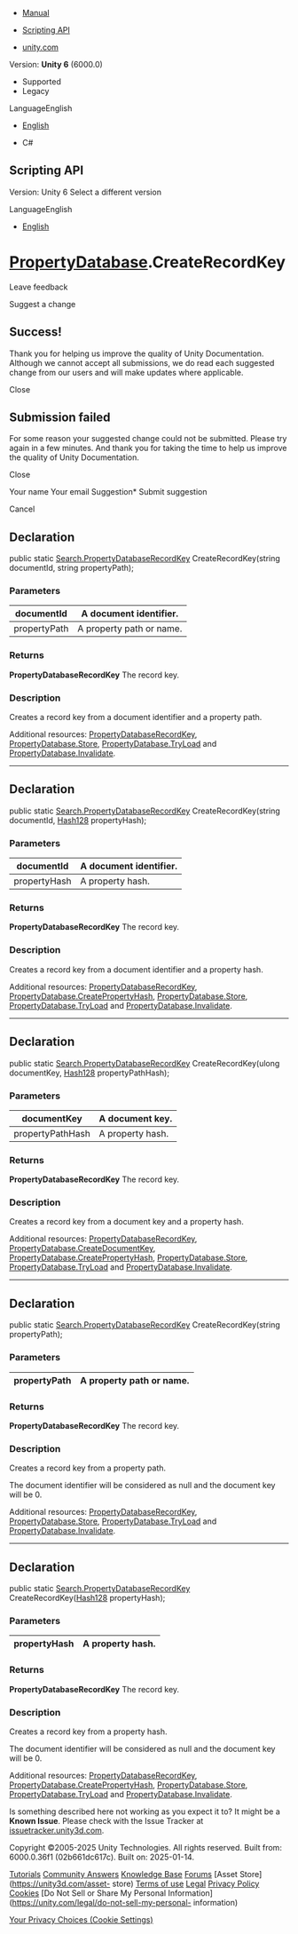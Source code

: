 [ ]()

  * [Manual](../Manual/index.html)
  * [Scripting API](../ScriptReference/index.html)

  * [unity.com](https://unity.com/)

Version: **Unity 6** (6000.0)

  * Supported
  * Legacy

LanguageEnglish

  * [English]()

  * C#

[ ](https://docs.unity3d.com)

## Scripting API

Version: Unity 6 Select a different version

LanguageEnglish

  * [English]()

#  [PropertyDatabase](Search.PropertyDatabase.html).CreateRecordKey

Leave feedback

Suggest a change

## Success!

Thank you for helping us improve the quality of Unity Documentation. Although
we cannot accept all submissions, we do read each suggested change from our
users and will make updates where applicable.

Close

## Submission failed

For some reason your suggested change could not be submitted. Please <a>try
again</a> in a few minutes. And thank you for taking the time to help us
improve the quality of Unity Documentation.

Close

Your name Your email Suggestion* Submit suggestion

Cancel

[ ]()

## Declaration

public static
[Search.PropertyDatabaseRecordKey](Search.PropertyDatabaseRecordKey.html)
CreateRecordKey(string documentId, string propertyPath);

### Parameters

documentId | A document identifier.  
---|---  
propertyPath | A property path or name.  
  
### Returns

**PropertyDatabaseRecordKey** The record key.

### Description

Creates a record key from a document identifier and a property path.

Additional resources:
[PropertyDatabaseRecordKey](Search.PropertyDatabaseRecordKey.html),
[PropertyDatabase.Store](Search.PropertyDatabase.Store.html),
[PropertyDatabase.TryLoad](Search.PropertyDatabase.TryLoad.html) and
[PropertyDatabase.Invalidate](Search.PropertyDatabase.Invalidate.html).

* * *

## Declaration

public static
[Search.PropertyDatabaseRecordKey](Search.PropertyDatabaseRecordKey.html)
CreateRecordKey(string documentId, [Hash128](Hash128.html) propertyHash);

### Parameters

documentId | A document identifier.  
---|---  
propertyHash | A property hash.  
  
### Returns

**PropertyDatabaseRecordKey** The record key.

### Description

Creates a record key from a document identifier and a property hash.

Additional resources:
[PropertyDatabaseRecordKey](Search.PropertyDatabaseRecordKey.html),
[PropertyDatabase.CreatePropertyHash](Search.PropertyDatabase.CreatePropertyHash.html),
[PropertyDatabase.Store](Search.PropertyDatabase.Store.html),
[PropertyDatabase.TryLoad](Search.PropertyDatabase.TryLoad.html) and
[PropertyDatabase.Invalidate](Search.PropertyDatabase.Invalidate.html).

* * *

## Declaration

public static
[Search.PropertyDatabaseRecordKey](Search.PropertyDatabaseRecordKey.html)
CreateRecordKey(ulong documentKey, [Hash128](Hash128.html) propertyPathHash);

### Parameters

documentKey | A document key.  
---|---  
propertyPathHash | A property hash.  
  
### Returns

**PropertyDatabaseRecordKey** The record key.

### Description

Creates a record key from a document key and a property hash.

Additional resources:
[PropertyDatabaseRecordKey](Search.PropertyDatabaseRecordKey.html),
[PropertyDatabase.CreateDocumentKey](Search.PropertyDatabase.CreateDocumentKey.html),
[PropertyDatabase.CreatePropertyHash](Search.PropertyDatabase.CreatePropertyHash.html),
[PropertyDatabase.Store](Search.PropertyDatabase.Store.html),
[PropertyDatabase.TryLoad](Search.PropertyDatabase.TryLoad.html) and
[PropertyDatabase.Invalidate](Search.PropertyDatabase.Invalidate.html).

* * *

## Declaration

public static
[Search.PropertyDatabaseRecordKey](Search.PropertyDatabaseRecordKey.html)
CreateRecordKey(string propertyPath);

### Parameters

propertyPath | A property path or name.  
---|---  
  
### Returns

**PropertyDatabaseRecordKey** The record key.

### Description

Creates a record key from a property path.

The document identifier will be considered as null and the document key will
be 0.  
  
Additional resources:
[PropertyDatabaseRecordKey](Search.PropertyDatabaseRecordKey.html),
[PropertyDatabase.Store](Search.PropertyDatabase.Store.html),
[PropertyDatabase.TryLoad](Search.PropertyDatabase.TryLoad.html) and
[PropertyDatabase.Invalidate](Search.PropertyDatabase.Invalidate.html).

* * *

## Declaration

public static
[Search.PropertyDatabaseRecordKey](Search.PropertyDatabaseRecordKey.html)
CreateRecordKey([Hash128](Hash128.html) propertyHash);

### Parameters

propertyHash | A property hash.  
---|---  
  
### Returns

**PropertyDatabaseRecordKey** The record key.

### Description

Creates a record key from a property hash.

The document identifier will be considered as null and the document key will
be 0.  
  
Additional resources:
[PropertyDatabaseRecordKey](Search.PropertyDatabaseRecordKey.html),
[PropertyDatabase.CreatePropertyHash](Search.PropertyDatabase.CreatePropertyHash.html),
[PropertyDatabase.Store](Search.PropertyDatabase.Store.html),
[PropertyDatabase.TryLoad](Search.PropertyDatabase.TryLoad.html) and
[PropertyDatabase.Invalidate](Search.PropertyDatabase.Invalidate.html).

Is something described here not working as you expect it to? It might be a
**Known Issue**. Please check with the Issue Tracker at
[issuetracker.unity3d.com](https://issuetracker.unity3d.com).

Copyright ©2005-2025 Unity Technologies. All rights reserved. Built from:
6000.0.36f1 (02b661dc617c). Built on: 2025-01-14.

[Tutorials](https://unity3d.com/learn) [Community
Answers](https://answers.unity3d.com) [Knowledge
Base](https://support.unity3d.com/hc/en-us)
[Forums](https://forum.unity3d.com) [Asset Store](https://unity3d.com/asset-
store) [Terms of use](https://docs.unity3d.com/Manual/TermsOfUse.html)
[Legal](https://unity.com/legal) [Privacy
Policy](https://unity.com/legal/privacy-policy)
[Cookies](https://unity.com/legal/cookie-policy) [Do Not Sell or Share My
Personal Information](https://unity.com/legal/do-not-sell-my-personal-
information)

[Your Privacy Choices (Cookie Settings)](javascript:void\(0\);)

